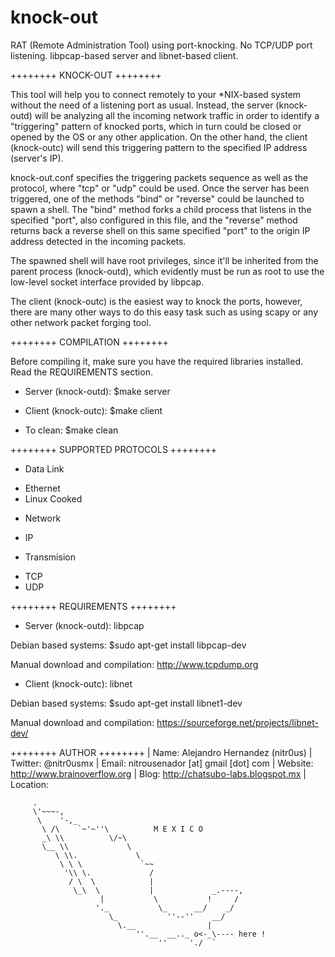 # knock-out
RAT (Remote Administration Tool) using port-knocking. No TCP/UDP port listening.
libpcap-based server and libnet-based client.


++++++++ KNOCK-OUT ++++++++

This tool will help you to connect remotely to your *NIX-based system without 
the need of a listening port as usual. Instead, the server (knock-outd) will be 
analyzing all the incoming network traffic in order to identify a "triggering" 
pattern of knocked ports, which in turn could be closed or opened by the OS or 
any other application. On the other hand, the client (knock-outc) will send this 
triggering pattern to the specified IP address (server's IP).

knock-out.conf specifies the triggering packets sequence as well as the protocol, 
where "tcp" or "udp" could be used. Once the server has been triggered, one of 
the methods "bind" or "reverse" could be launched to spawn a shell. The "bind" 
method forks a child process that listens in the specified "port", also configured 
in this file, and the "reverse" method returns back a reverse shell on this same 
specified "port" to the origin IP address detected in the incoming packets.

The spawned shell will have root privileges, since it'll be inherited from the parent
process (knock-outd), which evidently must be run as root to use the low-level socket 
interface provided by libpcap.

The client (knock-outc) is the easiest way to knock the ports, however, there
are many other ways to do this easy task such as using scapy or any other network
packet forging tool.


++++++++ COMPILATION ++++++++

Before compiling it, make sure you have the required libraries installed.
Read the REQUIREMENTS section.

+ Server (knock-outd):
$make server

+ Client (knock-outc):
$make client

+ To clean:
$make clean


++++++++ SUPPORTED PROTOCOLS ++++++++

+ Data Link
 * Ethernet
 * Linux Cooked

+ Network
 - IP

+ Transmision
 - TCP
 - UDP


++++++++ REQUIREMENTS ++++++++

+ Server (knock-outd):
libpcap

Debian based systems:
$sudo apt-get install libpcap-dev

Manual download and compilation:
http://www.tcpdump.org


+ Client (knock-outc):
libnet

Debian based systems:
$sudo apt-get install libnet1-dev

Manual download and compilation:
https://sourceforge.net/projects/libnet-dev/


++++++++ AUTHOR ++++++++
| Name:      Alejandro Hernandez (nitr0us)
| Twitter:   @nitr0usmx
| Email:     nitrousenador [at] gmail [dot] com
| Website:   http://www.brainoverflow.org
| Blog:      http://chatsubo-labs.blogspot.mx
| Location:

         .
         \'~~~-,
          \    '-,_
           \ /\    `~'~''\          M E X I C O
           _\ \\          \/~\
           \__ \\             \
              \ \\.             \
               \ \ \             `~~
                '\\ \.             /
                 / \  \            |
                  \_\  \           |             _.----,
                        |           \           !     /
                       '._           \_      __/    _/
                          \_           ''--''    __/
                            \.__                |
                                ''.__  __.._ o<-_\---- here !
                                     ''     './  `
